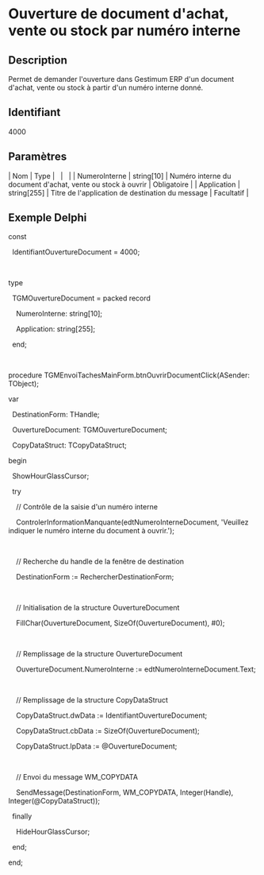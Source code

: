 # Ouverture de document d'achat, vente ou stock par numéro interne
## Description


Permet de demander l'ouverture dans Gestimum ERP d'un document d'achat, vente ou stock à partir d'un numéro interne donné.


## Identifiant


4000


## Paramètres









| Nom | Type |   |   |
| NumeroInterne | string[10] | Numéro interne du document d'achat, vente ou stock à ouvrir | Obligatoire |
| Application | string[255] | Titre de l'application de destination du message | Facultatif |


## Exemple Delphi


const


  IdentifiantOuvertureDocument = 4000;


 


type


  TGMOuvertureDocument = packed record


    NumeroInterne: string[10];


    Application: string[255];


  end;                           


 


procedure TGMEnvoiTachesMainForm.btnOuvrirDocumentClick(ASender: TObject);


var


  DestinationForm: THandle;


  OuvertureDocument: TGMOuvertureDocument;


  CopyDataStruct: TCopyDataStruct;


begin


  ShowHourGlassCursor;


  try


    // Contrôle de la saisie d'un numéro interne


    ControlerInformationManquante(edtNumeroInterneDocument, 'Veuillez indiquer le numéro interne du document à ouvrir.');


 


    // Recherche du handle de la fenêtre de destination


    DestinationForm := RechercherDestinationForm;


 


    // Initialisation de la structure OuvertureDocument


    FillChar(OuvertureDocument, SizeOf(OuvertureDocument), #0);


 


    // Remplissage de la structure OuvertureDocument


    OuvertureDocument.NumeroInterne := edtNumeroInterneDocument.Text;


 


    // Remplissage de la structure CopyDataStruct


    CopyDataStruct.dwData := IdentifiantOuvertureDocument;


    CopyDataStruct.cbData := SizeOf(OuvertureDocument);


    CopyDataStruct.lpData := @OuvertureDocument;


 


    // Envoi du message WM\_COPYDATA


    SendMessage(DestinationForm, WM\_COPYDATA, Integer(Handle), Integer(@CopyDataStruct));


  finally


    HideHourGlassCursor;


  end;


end;


